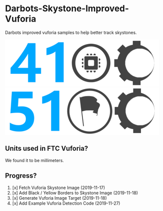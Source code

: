 # Darbots-Skystone-Improved-Vuforia
Darbots improved vuforia samples to help better track skystones.   

![4100Logo](https://github.com/DarlingtonProgramming/DarBots-Shared-Doc/blob/master/static/teamImage/4100Logo.png)
![5100Logo](https://github.com/DarlingtonProgramming/DarBots-Shared-Doc/blob/master/static/teamImage/5100Logo.png)

## Units used in FTC Vuforia?
We found it to be millimeters. 

## Progress?

1. [x] Fetch Vuforia Skystone Image (2019-11-17)
2. [x] Add Black / Yellow Borders to Skystone Image (2019-11-18)
3. [x] Generate Vuforia Image Target (2019-11-18)
4. [x] Add Example Vuforia Detection Code (2019-11-27)

